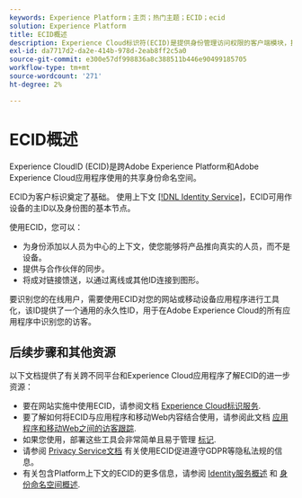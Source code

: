 ```yaml
---
keywords: Experience Platform；主页；热门主题；ECID；ecid
solution: Experience Platform
title: ECID概述
description: Experience Cloud标识符(ECID)是提供身份管理访问权限的客户端模块，提供三个主要功能。
exl-id: da7717d2-da2e-414b-978d-2eab8ff2c5a0
source-git-commit: e300e57df998836a8c388511b446e90499185705
workflow-type: tm+mt
source-wordcount: '271'
ht-degree: 2%

---
```


# ECID概述

Experience CloudID (ECID)是跨Adobe Experience Platform和Adobe Experience Cloud应用程序使用的共享身份命名空间。

ECID为客户标识奠定了基础。 使用上下文 [[!DNL Identity Service]](./home.md)，ECID可用作设备的主ID以及身份图的基本节点。

使用ECID，您可以：

* 为身份添加以人员为中心的上下文，使您能够将产品推向真实的人员，而不是设备。
* 提供与合作伙伴的同步。
* 将成对链接馈送，以通过离线或其他ID连接到图形。

要识别您的在线用户，需要使用ECID对您的网站或移动设备应用程序进行工具化，该ID提供了一个通用的永久性ID，用于在Adobe Experience Cloud的所有应用程序中识别您的访客。

## 后续步骤和其他资源

以下文档提供了有关跨不同平台和Experience Cloud应用程序了解ECID的进一步资源：

* 要在网站实施中使用ECID，请参阅文档 [Experience Cloud标识服务](https://experienceleague.adobe.com/docs/id-service/using/home.html).
* 要了解如何将ECID与应用程序和移动Web内容结合使用，请参阅此文档 [应用程序和移动Web之间的访客跟踪](https://experienceleague.adobe.com/docs/mobile-services/ios/sdk-reference-ios/hybrid-app.html#sdk-reference-ios).
* 如果您使用，部署这些工具会非常简单且易于管理 [标记](../tags/home.md).
* 请参阅 [Privacy Service文档](../privacy-service/identity-data.md) 有关使用ECID促进遵守GDPR等隐私法规的信息。
* 有关包含Platform上下文的ECID的更多信息，请参阅 [Identity服务概述](./home.md) 和 [身份命名空间概述](./namespaces.md).